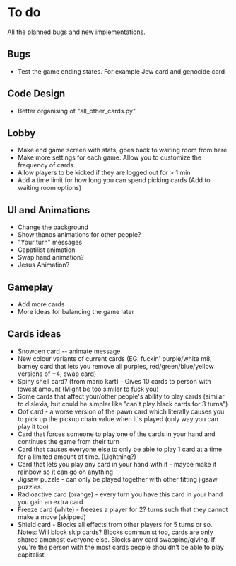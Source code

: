# To do
All the planned bugs and new implementations.

## Bugs
* Test the game ending states. For example Jew card and genocide card

## Code Design
* Better organising of "all_other_cards.py"

## Lobby
* Make end game screen with stats, goes back to waiting room from here.
* Make more settings for each game. Allow you to customize the frequency of cards.
* Allow players to be kicked if they are logged out for > 1 min
* Add a time limit for how long you can spend picking cards (Add to waiting room options)

## UI and Animations
* Change the background
* Show thanos animations for other people?
* "Your turn" messages
* Capatilist animation
* Swap hand animation?
* Jesus Animation?

## Gameplay
* Add more cards
* More ideas for balancing the game later

## Cards ideas
* Snowden card -- animate message
* New colour variants of current cards (EG: fuckin' purple/white m8, barney card that lets you remove all purples, red/green/blue/yellow versions of +4, swap card)
* Spiny shell card? (from mario kart) - Gives 10 cards to person with lowest amount (Might be too similar to fuck you)
* Some cards that affect your/other people's ability to play cards (similar to dislexia, but could be simpler like "can't play black cards for 3 turns")
* Oof card - a worse version of the pawn card which literally causes you to pick up the pickup chain value when it's played (only way you can play it too)
* Card that forces someone to play one of the cards in your hand and continues the game from their turn
* Card that causes everyone else to only be able to play 1 card at a time for a limited amount of time. (Lightning?)
* Card that lets you play any card in your hand with it - maybe make it rainbow so it can go on anything
* Jigsaw puzzle - can only be played together with other fitting jigsaw puzzles.
* Radioactive card (orange) - every turn you have this card in your hand you gain an extra card
* Freeze card (white) - freezes a player for 2? turns such that they cannot make a move (skipped)
* Shield card - Blocks all effects from other players for 5 turns or so. Notes: Will block skip cards? Blocks communist too, cards are only shared amongst everyone else. Blocks any card swapping/giving. If you're the person with the most cards people shouldn't be able to play capitalist.